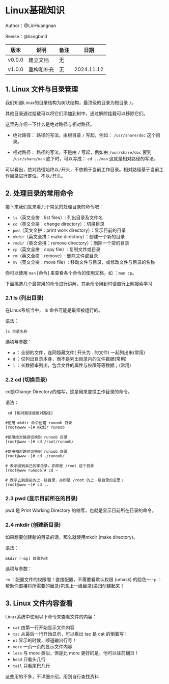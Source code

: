 # Linux基础知识

Author：@LinHuangnan

Revise：@liangbm3

| 版本 | 说明 |备注|日期|
| ---- | ---- | ---- |---|
| v0.0.0 | 建立文档 |无|  |
| v1.0.0 | 重构和补充|无|2024.11.12|

## 1. Linux 文件与目录管理

我们知道Linux的目录结构为树状结构，最顶级的目录为根目录 `/`。

其他目录通过挂载可以将它们添加到树中，通过解除挂载可以移除它们。

这里先介绍一下什么是绝对路径与相对路径。

- 绝对路径：
路径的写法，由根目录 `/` 写起，例如： `/usr/share/doc` 这个目录。

- 相对路径：
路径的写法，不是由 `/` 写起，例如由 `/usr/share/doc` 要到 `/usr/share/man` 底下时，可以写成： `cd ../man` 这就是相对路径的写法。

可以看出，绝对路径始终以`/`开头，不依赖于当前工作目录。相对路径基于当前工作目录进行定位，不以`/`开头。

## 2. 处理目录的常用命令

接下来我们就来看几个常见的处理目录的命令吧：

- `ls`（英文全拼：list files）: 列出目录及文件名
- `cd`（英文全拼：change directory）：切换目录
- `pwd`（英文全拼：print work directory）：显示目前的目录
- `mkdir`（英文全拼：make directory）：创建一个新的目录
- `rmdir`（英文全拼：remove directory）：删除一个空的目录
- `cp`（英文全拼：copy file）: 复制文件或目录
- `rm`（英文全拼：remove）: 删除文件或目录
- `mv`（英文全拼：move file）: 移动文件与目录，或修改文件与目录的名称

你可以使用 `man` [命令] 来查看各个命令的使用文档，如 ：`man cp`。

下面挑选几个最常用的命令进行讲解，其余命令用到时请自行上网搜索学习

### 2.1 ls (列出目录)

在Linux系统当中， ls 命令可能是最常被运行的。

语法：
```shell
ls 目录名称
```

选项与参数：

- `a` ：全部的文件，连同隐藏文件( 开头为 . 的文件) 一起列出来(常用)
- `d` ：仅列出目录本身，而不是列出目录内的文件数据(常用)
- `l` ：长数据串列出，包含文件的属性与权限等等数据；(常用)

### 2.2 cd (切换目录)

cd是Change Directory的缩写，这是用来变换工作目录的命令。

语法：
```shell
 cd [相对路径或绝对路径]
```

```shell
#使用 mkdir 命令创建 runoob 目录
[root@www ~]# mkdir runoob

#使用绝对路径切换到 runoob 目录
[root@www ~]# cd /root/runoob/

#使用相对路径切换到 runoob 目录
[root@www ~]# cd ./runoob/

# 表示回到自己的家目录，亦即是 /root 这个目录
[root@www runoob]# cd ~

# 表示去到目前的上一级目录，亦即是 /root 的上一级目录的意思；
[root@www ~]# cd ..
```

### 2.3 pwd (显示目前所在的目录)
pwd 是 Print Working Directory 的缩写，也就是显示目前所在目录的命令。

### 2.4 mkdir (创建新目录)

如果想要创建新的目录的话，那么就使用mkdir (make directory)。

语法：

```shell
mkdir [-mp] 目录名称
```

选项与参数：

-`m` ：配置文件的权限喔！直接配置，不需要看默认权限 (umask) 的脸色～
-`p` ：帮助你直接将所需要的目录(包含上一级目录)递归创建起来！

## 3. Linux 文件内容查看

Linux系统中使用以下命令来查看文件的内容：

- `cat`  由第一行开始显示文件内容
- `tac`  从最后一行开始显示，可以看出 tac 是 cat 的倒着写！
- `nl`   显示的时候，顺道输出行号！
- `more` 一页一页的显示文件内容
- `less` 与 more 类似，但是比 more 更好的是，他可以往前翻页！
- `head` 只看头几行
- `tail` 只看尾巴几行

这些用的不多，不详细介绍，用到自行查找资料
